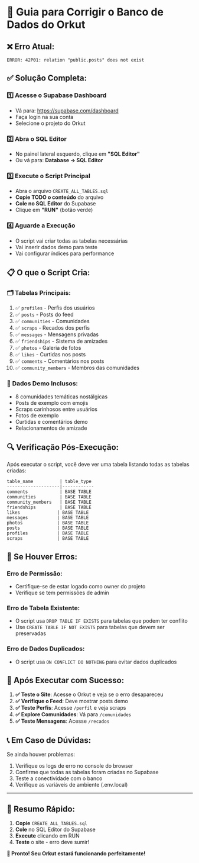 # 🔧 Guia para Corrigir o Banco de Dados do Orkut

## ❌ Erro Atual:
```
ERROR: 42P01: relation "public.posts" does not exist
```

## ✅ Solução Completa:

### 1️⃣ **Acesse o Supabase Dashboard**
- Vá para: https://supabase.com/dashboard
- Faça login na sua conta
- Selecione o projeto do Orkut

### 2️⃣ **Abra o SQL Editor**
- No painel lateral esquerdo, clique em **"SQL Editor"**
- Ou vá para: **Database → SQL Editor**

### 3️⃣ **Execute o Script Principal**
- Abra o arquivo `CREATE_ALL_TABLES.sql` 
- **Copie TODO o conteúdo** do arquivo
- **Cole no SQL Editor** do Supabase
- Clique em **"RUN"** (botão verde)

### 4️⃣ **Aguarde a Execução**
- O script vai criar todas as tabelas necessárias
- Vai inserir dados demo para teste
- Vai configurar índices para performance

## 📋 O que o Script Cria:

### 🗂️ **Tabelas Principais:**
1. ✅ `profiles` - Perfis dos usuários
2. ✅ `posts` - Posts do feed
3. ✅ `communities` - Comunidades
4. ✅ `scraps` - Recados dos perfis
5. ✅ `messages` - Mensagens privadas
6. ✅ `friendships` - Sistema de amizades
7. ✅ `photos` - Galeria de fotos
8. ✅ `likes` - Curtidas nos posts
9. ✅ `comments` - Comentários nos posts
10. ✅ `community_members` - Membros das comunidades

### 🎯 **Dados Demo Inclusos:**
- 8 comunidades temáticas nostálgicas
- Posts de exemplo com emojis
- Scraps carinhosos entre usuários
- Fotos de exemplo
- Curtidas e comentários demo
- Relacionamentos de amizade

## 🔍 **Verificação Pós-Execução:**

Após executar o script, você deve ver uma tabela listando todas as tabelas criadas:

```
table_name          | table_type
--------------------|------------
comments            | BASE TABLE
communities         | BASE TABLE
community_members   | BASE TABLE
friendships         | BASE TABLE
likes              | BASE TABLE
messages           | BASE TABLE
photos             | BASE TABLE
posts              | BASE TABLE
profiles           | BASE TABLE
scraps             | BASE TABLE
```

## 🚨 **Se Houver Erros:**

### Erro de Permissão:
- Certifique-se de estar logado como owner do projeto
- Verifique se tem permissões de admin

### Erro de Tabela Existente:
- O script usa `DROP TABLE IF EXISTS` para tabelas que podem ter conflito
- Use `CREATE TABLE IF NOT EXISTS` para tabelas que devem ser preservadas

### Erro de Dados Duplicados:
- O script usa `ON CONFLICT DO NOTHING` para evitar dados duplicados

## 🎉 **Após Executar com Sucesso:**

1. **✅ Teste o Site**: Acesse o Orkut e veja se o erro desapareceu
2. **✅ Verifique o Feed**: Deve mostrar posts demo
3. **✅ Teste Perfis**: Acesse `/perfil` e veja scraps
4. **✅ Explore Comunidades**: Vá para `/comunidades`
5. **✅ Teste Mensagens**: Acesse `/recados`

## 📞 **Em Caso de Dúvidas:**

Se ainda houver problemas:
1. Verifique os logs de erro no console do browser
2. Confirme que todas as tabelas foram criadas no Supabase
3. Teste a conectividade com o banco
4. Verifique as variáveis de ambiente (.env.local)

---

## 🎯 **Resumo Rápido:**
1. **Copie** `CREATE_ALL_TABLES.sql`
2. **Cole** no SQL Editor do Supabase  
3. **Execute** clicando em RUN
4. **Teste** o site - erro deve sumir!

**🌟 Pronto! Seu Orkut estará funcionando perfeitamente!**
